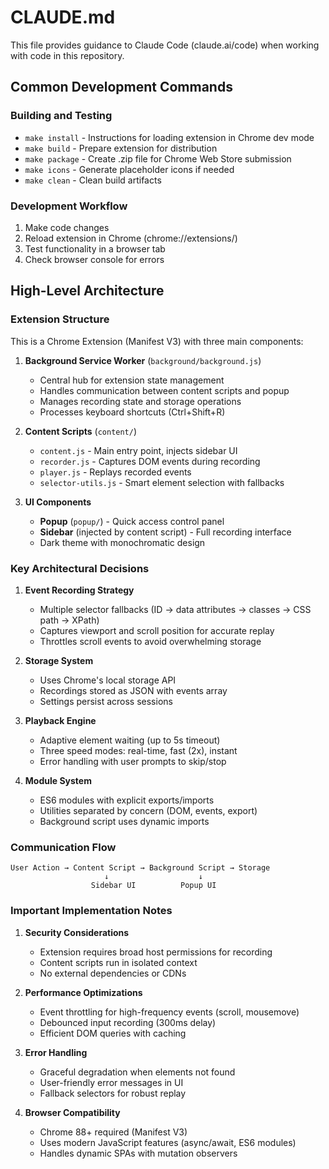 # CLAUDE.md

This file provides guidance to Claude Code (claude.ai/code) when working with code in this repository.

## Common Development Commands

### Building and Testing
- `make install` - Instructions for loading extension in Chrome dev mode
- `make build` - Prepare extension for distribution
- `make package` - Create .zip file for Chrome Web Store submission
- `make icons` - Generate placeholder icons if needed
- `make clean` - Clean build artifacts

### Development Workflow
1. Make code changes
2. Reload extension in Chrome (chrome://extensions/)
3. Test functionality in a browser tab
4. Check browser console for errors

## High-Level Architecture

### Extension Structure
This is a Chrome Extension (Manifest V3) with three main components:

1. **Background Service Worker** (`background/background.js`)
   - Central hub for extension state management
   - Handles communication between content scripts and popup
   - Manages recording state and storage operations
   - Processes keyboard shortcuts (Ctrl+Shift+R)

2. **Content Scripts** (`content/`)
   - `content.js` - Main entry point, injects sidebar UI
   - `recorder.js` - Captures DOM events during recording
   - `player.js` - Replays recorded events
   - `selector-utils.js` - Smart element selection with fallbacks

3. **UI Components**
   - **Popup** (`popup/`) - Quick access control panel
   - **Sidebar** (injected by content script) - Full recording interface
   - Dark theme with monochromatic design

### Key Architectural Decisions

1. **Event Recording Strategy**
   - Multiple selector fallbacks (ID → data attributes → classes → CSS path → XPath)
   - Captures viewport and scroll position for accurate replay
   - Throttles scroll events to avoid overwhelming storage

2. **Storage System**
   - Uses Chrome's local storage API
   - Recordings stored as JSON with events array
   - Settings persist across sessions

3. **Playback Engine**
   - Adaptive element waiting (up to 5s timeout)
   - Three speed modes: real-time, fast (2x), instant
   - Error handling with user prompts to skip/stop

4. **Module System**
   - ES6 modules with explicit exports/imports
   - Utilities separated by concern (DOM, events, export)
   - Background script uses dynamic imports

### Communication Flow
```
User Action → Content Script → Background Script → Storage
                     ↓                    ↓
                  Sidebar UI          Popup UI
```

### Important Implementation Notes

1. **Security Considerations**
   - Extension requires broad host permissions for recording
   - Content scripts run in isolated context
   - No external dependencies or CDNs

2. **Performance Optimizations**
   - Event throttling for high-frequency events (scroll, mousemove)
   - Debounced input recording (300ms delay)
   - Efficient DOM queries with caching

3. **Error Handling**
   - Graceful degradation when elements not found
   - User-friendly error messages in UI
   - Fallback selectors for robust replay

4. **Browser Compatibility**
   - Chrome 88+ required (Manifest V3)
   - Uses modern JavaScript features (async/await, ES6 modules)
   - Handles dynamic SPAs with mutation observers